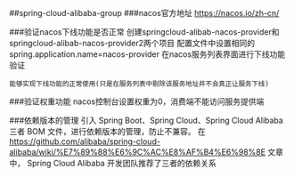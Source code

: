 ##spring-cloud-alibaba-group
###nacos官方地址
    https://nacos.io/zh-cn/

###验证nacos下线功能是否正常
    创建springcloud-alibab-nacos-provider和springcloud-alibab-nacos-provider2两个项目
    配置文件中设置相同的spring.application.name=nacos-provider
    在nacos服务列表界面进行下线功能验证
    
    能够实现下线功能的正常使用(只是在服务列表中剔除该服务地址并不会真正让服务下线)

###验证权重功能
   nacos控制台设置权重为0，消费端不能访问服务提供端

###依赖版本的管理
    引入 Spring Boot、Spring Cloud、Spring Cloud Alibaba 三者 BOM 文件，进行依赖版本的管理，防止不兼容。
    在 https://github.com/alibaba/spring-cloud-alibaba/wiki/%E7%89%88%E6%9C%AC%E8%AF%B4%E6%98%8E 文章中，
    Spring Cloud Alibaba 开发团队推荐了三者的依赖关系